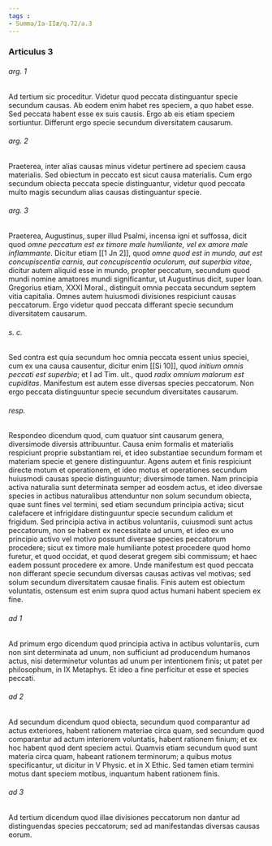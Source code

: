 ```yaml
---
tags : 
- Summa/Ia-IIæ/q.72/a.3
---
```


### Articulus 3

###### arg. 1
Ad tertium sic proceditur. Videtur quod peccata distinguantur specie secundum causas. Ab eodem enim habet res speciem, a quo habet esse. Sed peccata habent esse ex suis causis. Ergo ab eis etiam speciem sortiuntur. Differunt ergo specie secundum diversitatem causarum.

###### arg. 2
Praeterea, inter alias causas minus videtur pertinere ad speciem causa materialis. Sed obiectum in peccato est sicut causa materialis. Cum ergo secundum obiecta peccata specie distinguantur, videtur quod peccata multo magis secundum alias causas distinguantur specie.

###### arg. 3
Praeterea, Augustinus, super illud Psalmi, incensa igni et suffossa, dicit quod *omne peccatum est ex timore male humiliante, vel ex amore male inflammante*. Dicitur etiam [[1 Jn 2]], quod *omne quod est in mundo, aut est concupiscentia carnis, aut concupiscentia oculorum, aut superbia vitae*, dicitur autem aliquid esse in mundo, propter peccatum, secundum quod mundi nomine amatores mundi significantur, ut Augustinus dicit, super Ioan. Gregorius etiam, XXXI Moral., distinguit omnia peccata secundum septem vitia capitalia. Omnes autem huiusmodi divisiones respiciunt causas peccatorum. Ergo videtur quod peccata differant specie secundum diversitatem causarum.

###### s. c.
Sed contra est quia secundum hoc omnia peccata essent unius speciei, cum ex una causa causentur, dicitur enim [[Si 10]], quod *initium omnis peccati est superbia*; et I ad Tim. ult., quod *radix omnium malorum est cupiditas*. Manifestum est autem esse diversas species peccatorum. Non ergo peccata distinguuntur specie secundum diversitates causarum.

###### resp.
Respondeo dicendum quod, cum quatuor sint causarum genera, diversimode diversis attribuuntur. Causa enim formalis et materialis respiciunt proprie substantiam rei, et ideo substantiae secundum formam et materiam specie et genere distinguuntur. Agens autem et finis respiciunt directe motum et operationem, et ideo motus et operationes secundum huiusmodi causas specie distinguuntur; diversimode tamen. Nam principia activa naturalia sunt determinata semper ad eosdem actus, et ideo diversae species in actibus naturalibus attenduntur non solum secundum obiecta, quae sunt fines vel termini, sed etiam secundum principia activa; sicut calefacere et infrigidare distinguuntur specie secundum calidum et frigidum. Sed principia activa in actibus voluntariis, cuiusmodi sunt actus peccatorum, non se habent ex necessitate ad unum, et ideo ex uno principio activo vel motivo possunt diversae species peccatorum procedere; sicut ex timore male humiliante potest procedere quod homo furetur, et quod occidat, et quod deserat gregem sibi commissum; et haec eadem possunt procedere ex amore. Unde manifestum est quod peccata non differant specie secundum diversas causas activas vel motivas; sed solum secundum diversitatem causae finalis. Finis autem est obiectum voluntatis, ostensum est enim supra quod actus humani habent speciem ex fine.

###### ad 1
Ad primum ergo dicendum quod principia activa in actibus voluntariis, cum non sint determinata ad unum, non sufficiunt ad producendum humanos actus, nisi determinetur voluntas ad unum per intentionem finis; ut patet per philosophum, in IX Metaphys. Et ideo a fine perficitur et esse et species peccati.

###### ad 2
Ad secundum dicendum quod obiecta, secundum quod comparantur ad actus exteriores, habent rationem materiae circa quam, sed secundum quod comparantur ad actum interiorem voluntatis, habent rationem finium; et ex hoc habent quod dent speciem actui. Quamvis etiam secundum quod sunt materia circa quam, habeant rationem terminorum; a quibus motus specificantur, ut dicitur in V Physic. et in X Ethic. Sed tamen etiam termini motus dant speciem motibus, inquantum habent rationem finis.

###### ad 3
Ad tertium dicendum quod illae divisiones peccatorum non dantur ad distinguendas species peccatorum; sed ad manifestandas diversas causas eorum.

